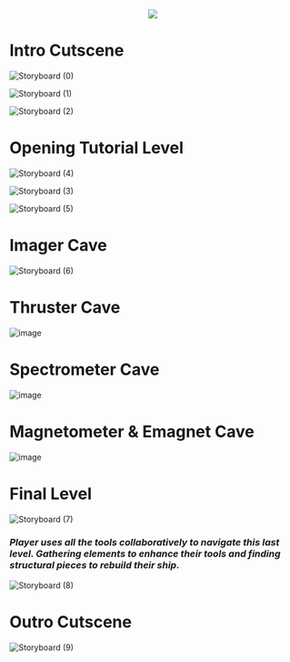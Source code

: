 
<div align="center">
  <a>
    <img src="https://github.com/MissionToPsyche/tungsten_12a_web_game-se/assets/122760299/d2d74d6b-68f2-493a-937c-accd20f21efb">
  </a>
</div>

# Intro Cutscene

![Storyboard (0)](https://github.com/MissionToPsyche/tungsten_12a_web_game-se/assets/122760299/f8629a41-3223-414f-9a1e-2c4338780386)

![Storyboard (1)](https://github.com/MissionToPsyche/tungsten_12a_web_game-se/assets/122760299/2bdae47f-f3b0-4fe3-b0b7-b46dd590e9c8)

![Storyboard (2)](https://github.com/MissionToPsyche/tungsten_12a_web_game-se/assets/122760299/34b1184c-6b68-4790-9709-b51469383ebb)

# Opening Tutorial Level

![Storyboard (4)](https://github.com/MissionToPsyche/tungsten_12a_web_game-se/assets/122760299/83c6f937-2074-4fa5-ba96-4da4970b13ce)

![Storyboard (3)](https://github.com/MissionToPsyche/tungsten_12a_web_game-se/assets/122760299/0d59edcf-e782-4f15-8fa9-46e2e0818059)

![Storyboard (5)](https://github.com/MissionToPsyche/tungsten_12a_web_game-se/assets/122760299/69cf6428-5af2-4f29-ae11-20e97c4a63eb)

# Imager Cave

![Storyboard (6)](https://github.com/MissionToPsyche/tungsten_12a_web_game-se/assets/122760299/5de40da9-fda9-4ada-a45b-3f4fe1df65eb)

# Thruster Cave

![image](https://github.com/MissionToPsyche/tungsten_12a_web_game-se/assets/122760299/540701f0-20ca-4354-9c69-3ff834814ff1)

# Spectrometer Cave

![image](https://github.com/MissionToPsyche/tungsten_12a_web_game-se/assets/122760299/b5c7771f-1d79-40be-a52f-53082b61f702)

# Magnetometer & Emagnet Cave

![image](https://github.com/MissionToPsyche/tungsten_12a_web_game-se/assets/122760299/0d14b830-5119-4a66-83dc-992e910c1bcb)

# Final Level

![Storyboard (7)](https://github.com/MissionToPsyche/tungsten_12a_web_game-se/assets/122760299/1fad7784-8465-4cdf-a986-a704549257b8)

### *Player uses all the tools collaboratively to navigate this last level. Gathering elements to enhance their tools and finding structural pieces to rebuild their ship.*

![Storyboard (8)](https://github.com/MissionToPsyche/tungsten_12a_web_game-se/assets/122760299/dae5e5cb-5144-4510-a2d5-63b918672802)

# Outro Cutscene

![Storyboard (9)](https://github.com/MissionToPsyche/tungsten_12a_web_game-se/assets/122760299/93b2b509-dfe8-4493-aa38-763a88ddbdb6)
